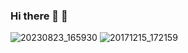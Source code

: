  ### Hi there 👋 :disguised_face:

![20230823_165930](https://github.com/Sumutai/Sumutai/assets/144267144/f79bba37-1774-4683-81e3-d4c03c02b735)
![20171215_172159](https://github.com/Sumutai/Sumutai/assets/144267144/f0794305-9797-47c5-883e-4678810e22e3)

<!--
**Sumutai/Sumutai** is a ✨ _special_ ✨ repository because its `README.md` (this file) appears on your GitHub profile.

Here are some ideas to get you started:

- 🔭 I’m currently working on ...
- 🌱 I’m currently learning ...
- 👯 I’m looking to collaborate on ...
- 🤔 I’m looking for help with ...
- 💬 Ask me about ...
- 📫 How to reach me: ...
- 😄 Pronouns: ...
- ⚡ Fun fact: ...
-->
